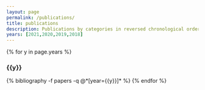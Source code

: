 ```yaml
---
layout: page
permalink: /publications/
title: publications
description: Publications by categories in reversed chronological order. Generated by jekyll-scholar.
years: [2021,2020,2019,2018]
---
```


{% for y in page.years %}
  <h3 class="year">{{y}}</h3>
  {% bibliography -f papers -q @*[year={{y}}]* %}
{% endfor %}
